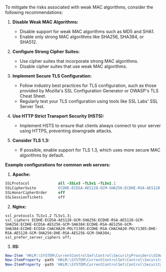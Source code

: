 To mitigate the risks associated with weak MAC algorithms, consider the following recommendations:

1. **Disable Weak MAC Algorithms:**
   - Disable support for weak MAC algorithms such as MD5 and SHA1.
   - Enable only strong MAC algorithms like SHA256, SHA384, or SHA512.

2. **Configure Strong Cipher Suites:**
   - Use cipher suites that incorporate strong MAC algorithms.
   - Disable cipher suites that use weak MAC algorithms.

3. **Implement Secure TLS Configuration:**
   - Follow industry best practices for TLS configuration, such as those provided by Mozilla's SSL Configuration Generator or OWASP's TLS Cheat Sheet.
   - Regularly test your TLS configuration using tools like SSL Labs' SSL Server Test.

4. **Use HTTP Strict Transport Security (HSTS):**
   - Implement HSTS to ensure that clients always connect to your server using HTTPS, preventing downgrade attacks.

5. **Consider TLS 1.3:**
   - If possible, enable support for TLS 1.3, which uses more secure MAC algorithms by default.

**Example configurations for common web servers:**

1. **Apache:**
```apache
SSLProtocol             all -SSLv3 -TLSv1 -TLSv1.1
SSLCipherSuite          ECDHE-ECDSA-AES128-GCM-SHA256:ECDHE-RSA-AES128-GCM-SHA256:ECDHE-ECDSA-AES256-GCM-SHA384:ECDHE-RSA-AES256-GCM-SHA384:ECDHE-ECDSA-CHACHA20-POLY1305:ECDHE-RSA-CHACHA20-POLY1305:DHE-RSA-AES128-GCM-SHA256:DHE-RSA-AES256-GCM-SHA384
SSLHonorCipherOrder     off
SSLSessionTickets       off
```

2. **Nginx:**
```nginx
ssl_protocols TLSv1.2 TLSv1.3;
ssl_ciphers ECDHE-ECDSA-AES128-GCM-SHA256:ECDHE-RSA-AES128-GCM-SHA256:ECDHE-ECDSA-AES256-GCM-SHA384:ECDHE-RSA-AES256-GCM-SHA384:ECDHE-ECDSA-CHACHA20-POLY1305:ECDHE-RSA-CHACHA20-POLY1305:DHE-RSA-AES128-GCM-SHA256:DHE-RSA-AES256-GCM-SHA384;
ssl_prefer_server_ciphers off;
```

3. **IIS:**
```powershell
New-Item 'HKLM:\SYSTEM\CurrentControlSet\Control\SecurityProviders\SCHANNEL\Protocols\TLS 1.2\Server' -Force
New-ItemProperty -path 'HKLM:\SYSTEM\CurrentControlSet\Control\SecurityProviders\SCHANNEL\Protocols\TLS 1.2\Server' -name 'Enabled' -value '1' -PropertyType 'DWord' -Force
New-ItemProperty -path 'HKLM:\SYSTEM\CurrentControlSet\Control\SecurityProviders\SCHANNEL\Protocols\TLS 1.2\Server' -name 'DisabledByDefault' -value 0 -PropertyType 'DWord' -Force
```
